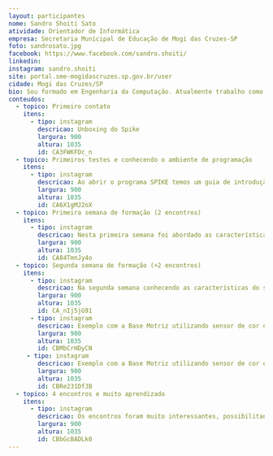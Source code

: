 ```yaml
---
layout: participantes
nome: Sandro Shoiti Sato
atividade: Orientador de Informática
empresa: Secretaria Municipal de Educação de Mogi das Cruzes-SP
foto: sandrosato.jpg
facebook: https://www.facebook.com/sandro.shoiti/
linkedin: 
instagram: sandro.shoiti
site: portal.sme-mogidascruzes.sp.gov.br/user
cidade: Mogi das Cruzes/SP
bio: Sou formado em Engenharia da Computação. Atualmente trabalho como Orientador de Informática na Secretaria Municipal de Educação de Mogi das Cruzes, onde atuo desde 2015 com o tema de Robótica Educacional. Tenho duas filhas, a Isabela de 8 anos e a Letícia de 2 anos. Já trabalhei como professor em diversas disciplinas dos cursos técnicos das ETEC das cidades de Mogi das Cruzes, Suzano e Ferraz de Vasconcelos. Antes de atuar na Educação trabalhava em projetos de pesquisa e engenharia na área de engenharia eletrônica e computação para o segmento espacial. 
conteudos:
  - topico: Primeiro contato 
    itens: 
      - tipo: instagram
        descricao: Unboxing do Spike
        largura: 900
        altura: 1035
        id: CA3FWKFDc_n
  - topico: Primeiros testes e conhecendo o ambiente de programação 
    itens: 
      - tipo: instagram
        descricao: Ao abrir o programa SPIKE temos um guia de introdução onde podemos realizar o primeiro contato com a programação em blocos e as primeiras construções.
        largura: 900
        altura: 1035
        id: CA6X1gMJ2oX
  - topico: Primeira semana de formação (2 encontros)
    itens: 
      - tipo: instagram
        descricao: Nesta primeira semana foi abordado as características do o Hub e o software SPIKE, trabalhamos também com os motores e o sensor de toque/força.
        largura: 900
        altura: 1035
        id: CA84TmnJy4o
  - topico: Segunda semana de formação (+2 encontros)
    itens: 
      - tipo: instagram
        descricao: Na segunda semana conhecendo as características do sensores de distância, de cor e o sensor de giroscópio que está integrado no Hub, também falamos de prototipagem digital com o software studio.
        largura: 900
        altura: 1035
        id: CA_nIj5jG91
      - tipo: instagram
        descricao: Exemplo com a Base Motriz utilizando sensor de cor e sensor de distância. 
        largura: 900
        altura: 1035
        id: CBMbCrHDyCN
     - tipo: instagram
        descricao: Exemplo com a Base Motriz utilizando sensor de cor e sensor giroscópio para determinar uma rotação de 90 graus. 
        largura: 900
        altura: 1035
        id: CBRe231DfJB
  - topico: 4 encontros e muito aprendizado
    itens: 
      - tipo: instagram
        descricao: Os encontros foram muito interessantes, possibilitando conhecer as características deste novo kit e também um compartilhamento de diversas ideias e soluções.
        largura: 900
        altura: 1035
        id: CBbGcBADLk0
---
```

